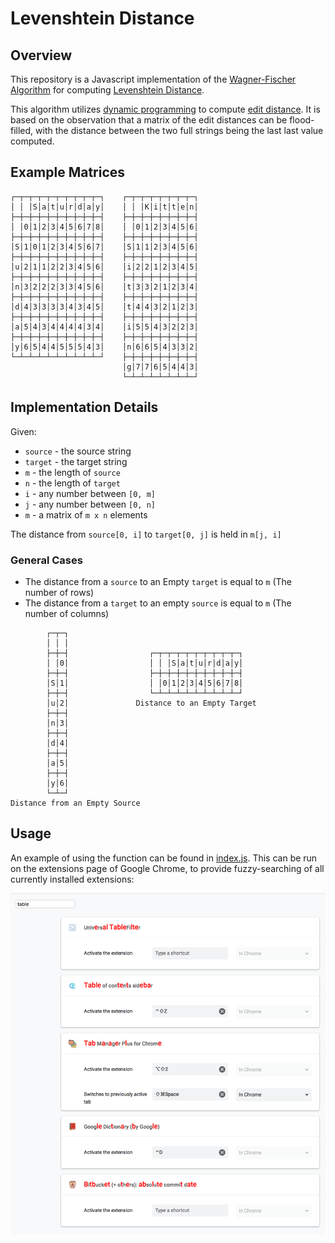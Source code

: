 # Levenshtein Distance

## Overview

This repository is a Javascript implementation of the [Wagner-Fischer Algorithm](https://en.wikipedia.org/wiki/Wagner%E2%80%93Fischer_algorithm) for computing [Levenshtein Distance](https://en.wikipedia.org/wiki/Levenshtein_distance).

This algorithm utilizes [dynamic programming](https://en.wikipedia.org/wiki/Dynamic_programming) to compute [edit distance](https://en.wikipedia.org/wiki/Edit_distance). It is based on the observation that a matrix of the edit distances can be flood-filled, with the distance between the two full strings being the last last value computed.

## Example Matrices

```text
┌─┬─┬─┬─┬─┬─┬─┬─┬─┬─┐    ┌─┬─┬─┬─┬─┬─┬─┬─┐
│ │ │S│a│t│u│r│d│a│y│    │ │ │K│i│t│t│e│n│
├─┼─┼─┼─┼─┼─┼─┼─┼─┼─┤    ├─┼─┼─┼─┼─┼─┼─┼─┤
│ │0│1│2│3│4│5│6│7│8│    │ │0│1│2│3│4│5│6│
├─┼─┼─┼─┼─┼─┼─┼─┼─┼─┤    ├─┼─┼─┼─┼─┼─┼─┼─┤
│S│1│0│1│2│3│4│5│6│7│    │S│1│1│2│3│4│5│6│
├─┼─┼─┼─┼─┼─┼─┼─┼─┼─┤    ├─┼─┼─┼─┼─┼─┼─┼─┤  
│u│2│1│1│2│2│3│4│5│6│    │i│2│2│1│2│3│4│5│
├─┼─┼─┼─┼─┼─┼─┼─┼─┼─┤    ├─┼─┼─┼─┼─┼─┼─┼─┤
│n│3│2│2│2│3│3│4│5│6│    │t│3│3│2│1│2│3│4│
├─┼─┼─┼─┼─┼─┼─┼─┼─┼─┤    ├─┼─┼─┼─┼─┼─┼─┼─┤
│d│4│3│3│3│3│4│3│4│5│    │t│4│4│3│2│1│2│3│
├─┼─┼─┼─┼─┼─┼─┼─┼─┼─┤    ├─┼─┼─┼─┼─┼─┼─┼─┤
│a│5│4│3│4│4│4│4│3│4│    │i│5│5│4│3│2│2│3│
├─┼─┼─┼─┼─┼─┼─┼─┼─┼─┤    ├─┼─┼─┼─┼─┼─┼─┼─┤
│y│6│5│4│4│5│5│5│4│3│    │n│6│6│5│4│3│3│2│
└─┴─┴─┴─┴─┴─┴─┴─┴─┴─┘    ├─┼─┼─┼─┼─┼─┼─┼─┤
                         │g│7│7│6│5│4│4│3│
                         └─┴─┴─┴─┴─┴─┴─┴─┘
```

## Implementation Details

Given:

- `source` - the source string
- `target` - the target string
- `m` - the length of `source`
- `n` - the length of `target`
- `i` - any number between `[0, m]`
- `j` - any number between `[0, n]`
- `m` - a matrix of `m x n` elements

The distance from `source[0, i]` to `target[0, j]` is held in `m[j, i]`

### General Cases

- The distance from a `source` to an Empty `target` is equal to `m` (The number of rows)
- The distance from a `target` to an empty `source` is equal to `m` (The number of columns)

```text
        ┌─┬─┐
        │ │ │
        ├─┼─┤                  ┌─┬─┬─┬─┬─┬─┬─┬─┬─┬─┐
        │ │0│                  │ │ │S│a│t│u│r│d│a│y│
        ├─┼─┤                  ├─┼─┼─┼─┼─┼─┼─┼─┼─┼─┤
        │S│1│                  │ │0│1│2│3│4│5│6│7│8│
        ├─┼─┤                  └─┴─┴─┴─┴─┴─┴─┴─┴─┴─┘
        │u│2│               Distance to an Empty Target
        ├─┼─┤
        │n│3│
        ├─┼─┤
        │d│4│
        ├─┼─┤
        │a│5│
        ├─┼─┤
        │y│6│
        └─┴─┘
Distance from an Empty Source
```

## Usage

An example of using the function can be found in [index.js](./src/index.js). This can be run on the extensions page of Google Chrome, to provide fuzzy-searching of all currently installed extensions:

![](./docs/chrome-extensions.png)